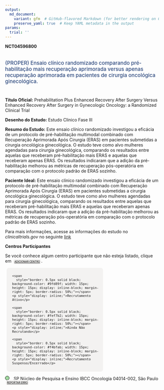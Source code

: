 ```yaml
---
output: 
  md_document:
    variant: gfm  # GitHub-flavored Markdown (for better rendering on GitHub)
    preserve_yaml: true  # Keep YAML metadata in the output
params:
  trial: ''
---
```


**NCT04596800**

<div style="padding: 5px 5px 5px 0px; font-size: 1.20em; font-weight: 500; color: #2E4A7F; text-align: left; margin-bottom: 20px">

(PROPER) Ensaio clínico randomizado comparando pré-habilitação mais
recuperação aprimorada versus apenas recuperação aprimorada em pacientes
de cirurgia oncológica ginecológica.

</div>

**Título Oficial:** Prehabilitation Plus Enhanced Recovery After Surgery
Versus Enhanced Recovery After Surgery in Gynecologic Oncology: a
Randomized Clinical Trial

**Desenho do Estudo:** Estudo Clinico Fase III

**Resumo do Estudo:** Este ensaio clínico randomizado investigou a
eficácia de um protocolo de pré-habilitação multimodal combinado com
Recuperação Aprimorada Após Cirurgia (ERAS) em pacientes submetidas a
cirurgia oncológica ginecológica. O estudo teve como alvo mulheres
agendadas para cirurgia ginecológica, comparando os resultados entre
aquelas que receberam pré-habilitação mais ERAS e aquelas que receberam
apenas ERAS. Os resultados indicaram que a adição da pré-habilitação
melhorou as métricas de recuperação pós-operatória em comparação com o
protocolo padrão de ERAS sozinho.

**Paciente Ideal:** Este ensaio clínico randomizado investigou a
eficácia de um protocolo de pré-habilitação multimodal combinado com
Recuperação Aprimorada Após Cirurgia (ERAS) em pacientes submetidas a
cirurgia oncológica ginecológica. O estudo teve como alvo mulheres
agendadas para cirurgia ginecológica, comparando os resultados entre
aquelas que receberam pré-habilitação mais ERAS e aquelas que receberam
apenas ERAS. Os resultados indicaram que a adição da pré-habilitação
melhorou as métricas de recuperação pós-operatória em comparação com o
protocolo padrão de ERAS sozinho.

Para mais informações, acesse as informações do estudo no
*clinicaltrials.gov* no seguinte
[link](https://clinicaltrials.gov/ct2/show/NCT04596800)

**Centros Participantes**

Se você conhece algum centro participante que não esteja listado, clique
em
<span style="color: #2E4A7F; margin-left: 2px; padding: 4px; background-color: #f3f2f1; border-radius: 8px; font-weight: 500; font-size: 0.6em"><a
href="https://flazar.shinyapps.io/formsapp?study_nct_id=NCT04596800&amp;location_id=N%2FA&amp;location_full_name=N%2FA&amp;form_type=Adicionar%20Centro"
target="_blank">ADICIONAR CENTRO</a></span>.

<div style="margin-bottom: 8px; margin-left: 5px; padding: 8px; max-width: 300px; background-color: #f3f2f1; border-radius: 8px; font-size: 0.9em">

<div style="margin-left: 10px;">

    <span 
      style="border: 0.5px solid black; background-color: #9fd89f; width: 15px; height: 15px; display: inline-block; margin-right: 5px; border-radius: 50%;"></span>
    <p style="display: inline;">Recrutamento Ativo</p>

</div>

<div style="margin-left: 10px;">

    <span 
      style="border: 0.5px solid black; background-color: #fef7b2; width: 15px; height: 15px; display: inline-block; margin-right: 5px; border-radius: 50%;"></span>
    <p style="display: inline;">Ainda Não Recrutando</p>

</div>

<div style="margin-left: 10px;">

    <span 
      style="border: 0.5px solid black; background-color: #f4bfab; width: 15px; height: 15px; display: inline-block; margin-right: 5px; border-radius: 50%;"></span>
    <p style="display: inline;">Recrutamento Suspenso/Encerrado</p>

</div>

</div>

<span style="border: 0.5px solid black; display: inline-block; width: 12px; height: 12px; border-radius: 50%; margin-right: 10px; padding-bottom: 0px; background-color: #9fd89f;"></span>
SP Núcleo de Pesquisa e Ensino IBCC Oncologia 04014-002, São Paulo
<span style="color: #2E4A7F; margin-left: 2px; padding: 4px; background-color: #f3f2f1; border-radius: 8px; font-weight: 500; font-size: 0.6em"><a
href="https://flazar.shinyapps.io/formsapp?study_nct_id=NCT04596800&amp;location_id=INSTITUTOBRASILEIRODECONTROLEDOCANCERIBCCSAOPAULOBRAZIL&amp;location_full_name=N%C3%BAcleo%20de%20Pesquisa%20e%20Ensino%20IBCC%20Oncologia%2C%2004014-002%2C%20S%C3%A3o%20Paulo&amp;form_type=Reportar%20Erro"
target="_blank">REPORTAR ERRO</a></span>
